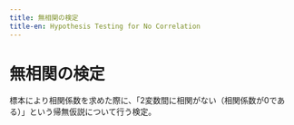 ```yaml
---
title: 無相関の検定
title-en: Hypothesis Testing for No Correlation
---
```


# 無相関の検定

標本により相関係数を求めた際に、「2変数間に相関がない（相関係数が0である）」という帰無仮説について行う検定。


